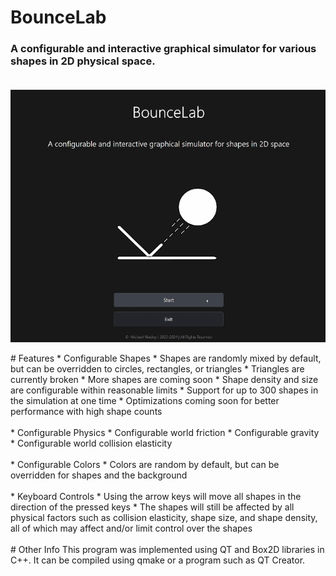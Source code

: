# BounceLab
### A configurable and interactive graphical simulator for various shapes in 2D physical space.    <br><br>    
<p align="center">
  <img src="demo.gif" alt="animated"/>
</p>  
# Features    
* Configurable Shapes
  * Shapes are randomly mixed by default, but can be overridden to circles, rectangles, or triangles
    * Triangles are currently broken
    * More shapes are coming soon
  * Shape density and size are configurable within reasonable limits
  * Support for up to 300 shapes in the simulation at one time
    * Optimizations coming soon for better performance with high shape counts    <br><br>    
* Configurable Physics
  * Configurable world friction
  * Configurable gravity
  * Configurable world collision elasticity    <br><br>    
* Configurable Colors
  * Colors are random by default, but can be overridden for shapes and the background    <br><br>    
* Keyboard Controls
  * Using the arrow keys will move all shapes in the direction of the pressed keys
  * The shapes will still be affected by all physical factors such as collision elasticity, shape size, and shape density, all of which may affect and/or limit control over the shapes    <br><br>    
# Other Info
This program was implemented using QT and Box2D libraries in C++. It can be compiled using qmake or a program such as QT Creator. 

